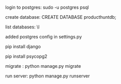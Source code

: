 login to postgres: sudo -u postgres psql

create database: CREATE DATABASE producthuntdb;

list databases: \l

added postgres config in settings.py

pip install django

pip install psycopg2

migrate : python manage.py migrate

run server: python manage.py runserver